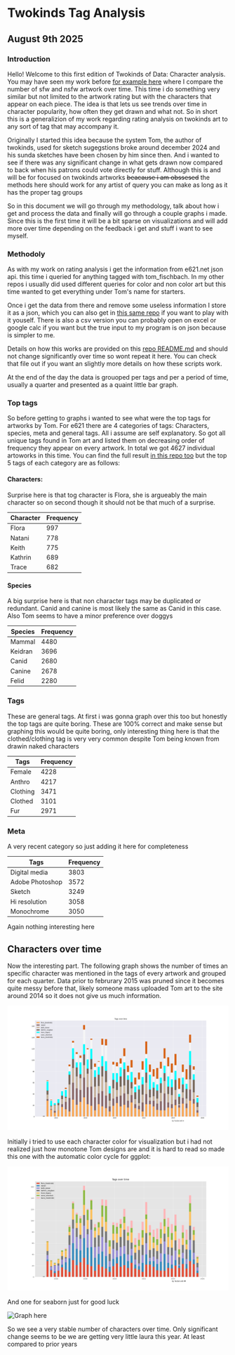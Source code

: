 # Twokinds Tag Analysis

## August 9th 2025

### Introduction

Hello! Welcome to this first edition of Twokinds of Data: Character analysis. You may have seen my work before [for example here](https://github.com/Technic-bot/tk_rating_analysis/blob/main/posts/Lewd_monitor_01_07_2025.md) where I compare the number of sfw and nsfw artwork over time. This time i do something very similar but not limited to the artwork rating but with the characters that appear on each piece.
The idea is that lets us see trends over time in character popularity, how often they get drawn and what not.
So in short this is a generalizion of my work regarding rating analysis on twokinds art to any sort of tag that may accompany it.

Originally I started this idea because the system Tom, the author of twokinds, used for sketch sugegstions broke around december 2024 and his sunda sketches have been chosen by him since then. 
And i wanted to see if there was any significant change in what gets drawn now compared to back when his patrons could vote directly for stuff.
Although this is and will be for focused on twokinds artworks ~~beacause i am obssesed~~ the methods here should work for any artist of query you can make as long as it has the proper tag groups

So in this document we will go through my methodology, talk about how i get and process the data and finally will go through a couple graphs i made. Since this is the first time it will be a bit sparse on visualizations and will add more over time depending on the feedback i get and stuff i want to see myself.

### Methodoly

As with my work on rating analysis i get the information from e621.net json api. this time i queried for anything tagged with tom_fischbach.
In my other repos i usually did used different queries for color and non color art but this time wanted to get everything under Tom's name for starters.

Once i get the data from there and remove some useless information I store it as a json, which you can also get in [this same repo](data/2025/tom-26-jul-25.json) if you want to play with it youself.
There is also a csv version you can probably open on excel or google calc if you want but the true input to my program is on json because is simpler to me.

Details on how this works are provided on this [repo README.md](README.md) and should not change significantly over time so wont repeat it here. You can check that file out if you want an slightly more details on how these scripts work. 

At the end of the day the data is grouoped per tags and per a period of time, usually a quarter and presented as a quaint little bar graph.

### Top tags

So before getting to graphs i wanted to see what were the top tags for artworks by Tom.
For e621 there are 4 categories of tags: Characters, species, meta and general tags. All i assume are self explanatory. 
So got all unique tags found in Tom art and listed them  on decreasing order of frequency they appear on every artwork.
In total we got 4627 individual artoworks in this time. You can find the full result [in this repo  too](results/top_tags/tom_fischbach/) but the top 5 tags of each category are as follows:

#### Characters:

Surprise here is that tog character is Flora, she is argueably the main character so on second though it should not be that much of a surprise.

| Character | Frequency |
| --------- | --------- |
|   Flora   |   997     |
|   Natani  |   778     |
|   Keith   |   775     |
|   Kathrin |   689     |
|   Trace   |   682     |

#### Species

A big surprise here is that non character tags may be duplicated or redundant. Canid and canine is most likely the same as Canid in this case. Also Tom seems to have a minor preference over doggys

| Species | Frequency |
| --------- | --------- |
|   Mammal  |   4480     |
|   Keidran |   3696     |
|   Canid   |   2680     |
|   Canine  |   2678     |
|   Felid  |   2280     |

### Tags
These are general tags. At first i was gonna graph over this too but honestly the top tags are quite boring. These are 100% correct and make sense but graphing this would be quite boring, only interesting thing here is that the clothed/clothing tag is very very common despite Tom being known from drawin naked characters

|   Tags        |   Frequency   |
|   ----        |   -----   |
|   Female      |   4228    |
|   Anthro      |   4217    |
|   Clothing    |   3471    |
|   Clothed     |   3101    |
|   Fur         |   2971    |

### Meta
A very recent category so just adding it here for completeness

|   Tags        |   Frequency   |
|   ----        |   -----   |
|   Digital media      |   3803    |
|   Adobe Photoshop      |   3572    |
|   Sketch      |   3249    |
|   Hi resolution     |   3058    |
|   Monochrome         |   3050    |

Again nothing interesting here

## Characters over time
Now the interesting part. The following graph shows the number of times an specific character was mentioned in the tags of every artwork and grouped for each quarter. 
Data prior to februrary 2015 was pruned since it becomes quite messy before that, likely someone mass uploaded Tom art to the site around 2014 so it does not give us much information.

![Graph here](results/graphs/tom_fischbach/ago-2025/tags_over_time.png "Characters over time")

Initially i tried to use each character color for visualization but i had not realized just how monotone Tom designs are and it is hard to read so made this one with the automatic color cycle for ggplot:

![Graph here](results/graphs/tom_fischbach/ago-2025/autotags_over_time.png "Characters over time")

And one for seaborn just for good luck

![Graph here](results/graphs/tom_fischbach/ago-2025/seaborn-tags_over_time.png "Characters over time")

So we see a very stable number of characters over time. Only significant change seems to be we are getting very little laura this year. At least compared to prior years
